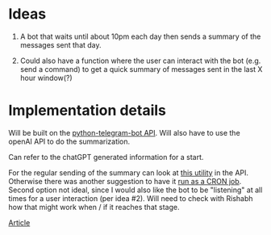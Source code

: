 # Ideas

1. A bot that waits until about 10pm each day then sends a summary of the messages sent that day. 

2. Could also have a function where the user can interact with the bot (e.g. send a command) to get a quick summary of messages sent in the last X hour window(?)

# Implementation details
Will be built on the [python-telegram-bot API](https://docs.python-telegram-bot.org/en/stable/index.html). Will also have to use the openAI API to do the summarization. 

Can refer to the chatGPT generated information for a start. 

For the regular sending of the summary can look at [this utility](https://docs.python-telegram-bot.org/en/stable/telegram.ext.jobqueue.html) in the API. Otherwise there was another suggestion to have it [run as a CRON job](https://stackoverflow.com/questions/72156750/telegram-bot-to-send-auto-message-every-n-hours-with-python-telegram-bot). Second option not ideal, since I would also like the bot to be "listening" at all times for a user interaction (per idea #2). Will need to check with Rishabh how that might work when / if it reaches that stage. 

[Article](https://medium.com/analytics-vidhya/python-telegram-bot-with-scheduled-tasks-932edd61c534)